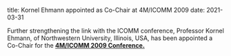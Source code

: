 title: Kornel Ehmann appointed as Co-Chair at 4M/ICOMM 2009
date: 2021-03-31

Further strengthening the link with the ICOMM conference, Professor Kornel Ehmann, of Northwestern University, Illinois, USA, has been appointed a Co-Chair for the <a  href="/conference/2009">**4M/ICOMM 2009 Conference.**</a>